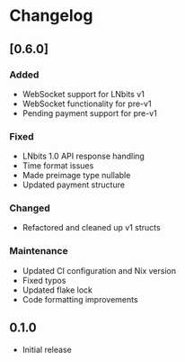 # Changelog

## [0.6.0]

### Added
- WebSocket support for LNbits v1
- WebSocket functionality for pre-v1
- Pending payment support for pre-v1

### Fixed
- LNbits 1.0 API response handling
- Time format issues
- Made preimage type nullable
- Updated payment structure

### Changed
- Refactored and cleaned up v1 structs

### Maintenance
- Updated CI configuration and Nix version
- Fixed typos
- Updated flake lock
- Code formatting improvements

## 0.1.0

- Initial release
